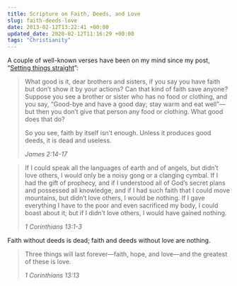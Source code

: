 ```yaml
---
title: Scripture on Faith, Deeds, and Love
slug: faith-deeds-love
date: 2013-02-12T13:22:41 +00:00
updated_date: 2020-02-12T11:16:29 +00:00
tags: "Christianity"
---
```


A couple of well-known verses have been on my mind since my post, “[Setting things straight](/2013/setting-things-straight/)”:

> What good is it, dear brothers and sisters, if you say you have faith but don’t show it by your actions? Can that kind of faith save anyone? Suppose you see a brother or sister who has no food or clothing, and you say, “Good-bye and have a good day; stay warm and eat well”—but then you don’t give that person any food or clothing. What good does that do?
> 
> So you see, faith by itself isn’t enough. Unless it produces good deeds, it is dead and useless.
> 
> <cite>James 2:14-17</cite>

> If I could speak all the languages of earth and of angels, but didn’t love others, I would only be a noisy gong or a clanging cymbal. If I had the gift of prophecy, and if I understood all of God’s secret plans and possessed all knowledge, and if I had such faith that I could move mountains, but didn’t love others, I would be nothing. If I gave everything I have to the poor and even sacrificed my body, I could boast about it; but if I didn’t love others, I would have gained nothing.
> 
> <cite>1 Corinthians 13:1-3</cite>

Faith without deeds is dead; faith and deeds without love are nothing.

> Three things will last forever—faith, hope, and love—and the greatest of these is love.
> 
> <cite>1 Corinthians 13:13</cite>
